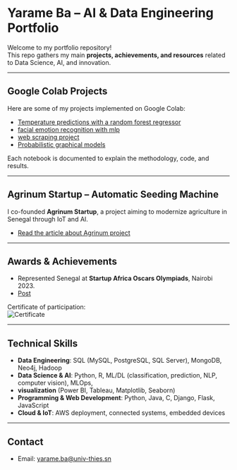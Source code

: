# Yarame Ba – AI & Data Engineering Portfolio

Welcome to my portfolio repository!  
This repo gathers my main **projects, achievements, and resources** related to Data Science, AI, and innovation.  

---

##  Google Colab Projects
Here are some of my projects implemented on Google Colab:  
- [Temperature predictions with a random forest regressor](https://colab.research.google.com/drive/1-oIg4tIOnxeiZeb6NZb4wHSc2IlIF1uj?usp=sharing)
- [facial emotion recognition with mlp](https://colab.research.google.com/drive/1gIRFW4oi8g26BdAta1lShGo8qQDJPROx?usp=sharing)
- [web scraping project](https://colab.research.google.com/drive/1alQmRzlMCRjwxhEFwvdof8N7YPEO7v20?usp=sharing)  
- [Probabilistic graphical models](https://colab.research.google.com/drive/1gP5SEEaBeUc0IyDQfRRh9PVqibqLcxOU?usp=sharing)  

Each notebook is documented to explain the methodology, code, and results.

---

##  Agrinum Startup – Automatic Seeding Machine
I co-founded **Agrinum Startup**, a project aiming to modernize agriculture in Senegal through IoT and AI.  
-  [Read the article about Agrinum project](https://www.ussein.sn/ussein-la-premiere-edition-du-grand-prix-de-linnovation-remportee-par-les-porteurs-du-projet-gi2ea/)  

---

##  Awards & Achievements
-  Represented Senegal at **Startup Africa Oscars Olympiads**, Nairobi 2023.
-  [Post](https://www.facebook.com/share/p/16xBPPZgn4/)

 Certificate of participation:  
![Certificate](oscars_certificate.jpg)

---

##  Technical Skills
- **Data Engineering**: SQL (MySQL, PostgreSQL, SQL Server), MongoDB, Neo4j, Hadoop
- **Data Science & AI**: Python, R, ML/DL (classification, prediction, NLP, computer vision), MLOps,
- **visualization** (Power BI, Tableau, Matplotlib, Seaborn)
- **Programming & Web Development**: Python, Java, C, Django, Flask, JavaScript
- **Cloud & IoT**: AWS deployment, connected systems, embedded devices 

---

##  Contact
- Email: yarame.ba@univ-thies.sn
